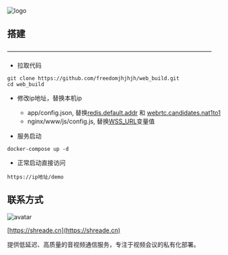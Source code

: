 ![logo](https://shreade.cn/image/logo.png)
## 搭建
——————————————————————————————————
*  拉取代码
```shell
git clone https://github.com/freedomjhjhjh/web_build.git
cd web_build
```
*  修改ip地址，替换本机ip
    -  app/config.json, 替换[redis.default.addr](/app/config.json#L24) 和 [webrtc.candidates.nat1to1](/app/config.json#L47)
    -  nginx/www/js/config.js, 替换[WSS_URL](/nginx/www/js/config.js#L1)变量值
      
*  服务启动
```shell
docker-compose up -d
```
*  正常启动直接访问
```shell
https://ip地址/demo
```

## 联系方式

<img src="https://shreade.cn/image/weixin200.jpg" alt="avatar" />

[https://shreade.cn](https://shreade.cn)

提供低延迟、高质量的音视频通信服务，专注于视频会议的私有化部署。
